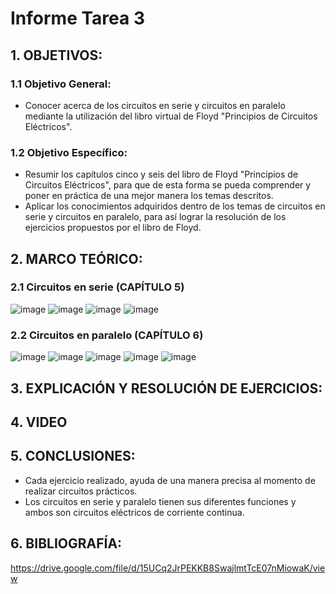 # Informe Tarea 3

## 1. OBJETIVOS:
### 1.1 Objetivo General:
* Conocer acerca de los circuitos en serie y circuitos en paralelo mediante la utilización del libro virtual de Floyd "Principios de Circuitos Eléctricos".
### 1.2 Objetivo Específico:
* Resumir los capítulos cinco y seis del libro de Floyd "Principios de Circuitos Eléctricos", para que de esta forma se pueda comprender y poner en práctica de una mejor manera los temas descritos.
* Aplicar los conocimientos adquiridos dentro de los temas de circuitos en serie y circuitos en paralelo, para así lograr la resolución de los ejercicios propuestos por el libro de Floyd.

## 2. MARCO TEÓRICO:
### 2.1 Circuitos en serie (CAPÍTULO 5)
![image](https://user-images.githubusercontent.com/105696051/172414875-5a20984c-f7ca-495e-9d30-0312efc306f0.png)
![image](https://user-images.githubusercontent.com/105696051/172414954-f34eb9ef-fbae-47c9-b07b-f50e82b7fa78.png)
![image](https://user-images.githubusercontent.com/105696051/172415005-fc6da595-ad74-4c80-ba9a-e327390951b6.png)
![image](https://user-images.githubusercontent.com/105696051/172415070-e869b521-f075-4a5e-bbcb-fcf898e0034a.png)
### 2.2 Circuitos en paralelo (CAPÍTULO 6)
![image](https://user-images.githubusercontent.com/105696051/172415086-0ce70252-0636-4634-b38c-9e13ff6bf5ac.png)
![image](https://user-images.githubusercontent.com/105696051/172415106-7a265976-e05b-497a-8cff-5b7c4a9d1099.png)
![image](https://user-images.githubusercontent.com/105696051/172415126-86c408cb-b8ad-4112-8118-4bdefd68b1c3.png)
![image](https://user-images.githubusercontent.com/105696051/172415142-8e92b808-fe2d-4df1-aed6-745753f25486.png)
![image](https://user-images.githubusercontent.com/105696051/172415153-c2b842be-5d66-4238-b1e9-4558dbc0b30e.png)

## 3. EXPLICACIÓN Y RESOLUCIÓN DE EJERCICIOS:
## 4. VIDEO
## 5. CONCLUSIONES:
* Cada ejercicio realizado, ayuda de una manera precisa al momento de realizar circuitos prácticos.
* Los circuitos en serie y paralelo tienen sus diferentes funciones y ambos son circuitos eléctricos de corriente continua.
## 6. BIBLIOGRAFÍA:  
https://drive.google.com/file/d/15UCq2JrPEKKB8SwajlmtTcE07nMiowaK/view
